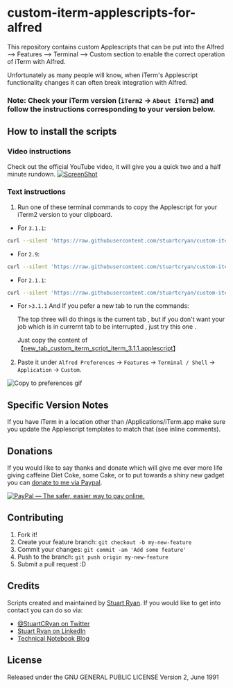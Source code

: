 # custom-iterm-applescripts-for-alfred
This repository contains custom Applescripts that can be put into the Alfred --> Features --> Terminal --> Custom section to enable the correct operation of iTerm with Alfred.

Unfortunately as many people will know, when iTerm's Applescript functionality changes it can often break integration with Alfred.

### Note: Check your iTerm version (`iTerm2` → `About iTerm2`) and follow the instructions corresponding to your version below.

## How to install the scripts
### Video instructions
Check out the official YouTube video, it will give you a quick two and a half minute rundown.
[![ScreenShot](http://akamai.technicalnotebook.com/alfred-workflow-images/custom-iterm-applescripts/integrate_iterm_alfredapp_custom_terminal_script.png)](https://www.youtube.com/watch?v=_XlJFCbmVUs)

### Text instructions

1. Run one of these terminal commands to copy the Applescript for your iTerm2 version to your clipboard.

  + For `3.1.1`:

  ```bash
  curl --silent 'https://raw.githubusercontent.com/stuartcryan/custom-iterm-applescripts-for-alfred/master/custom_iterm_script_iterm_3.1.1.applescript' | pbcopy
  ```

  + For `2.9`:

  ```bash
  curl --silent 'https://raw.githubusercontent.com/stuartcryan/custom-iterm-applescripts-for-alfred/master/custom_iterm_script_iterm_2.9.applescript' | pbcopy
  ```

  + For `2.1.1`:

  ```bash
  curl --silent 'https://raw.githubusercontent.com/stuartcryan/custom-iterm-applescripts-for-alfred/master/custom_iterm_script_iterm_2.1.1.applescript' | pbcopy
  ```
  + For `>3.1.1`  And  If  you pefer a new tab to run the commands:

    The top three will  do things is the current tab , but if  you don't  want your job which is  in currernt tab  to be interrupted , just try this one . 

    Just copy the content of 【[new_tab_custom_iterm_script_iterm_3.1.1.applescript]()】

2. Paste it under `Alfred Preferences` → `Features` → `Terminal / Shell` → `Application` → `Custom`.

![Copy to preferences gif](http://i.imgur.com/n3VDO8l.gif)

## Specific Version Notes

If you have iTerm in a location other than /Applications/iTerm.app make sure you update the Applescript templates to match that (see inline comments).

## Donations
If you would like to say thanks and donate which will give me ever more life giving caffeine Diet Coke, some Cake, or to put towards a shiny new gadget you can [donate to me via Paypal](https://www.paypal.com/cgi-bin/webscr?cmd=_s-xclick&hosted_button_id=JM6E65M2GLXHE). 

<a href="https://www.paypal.com/cgi-bin/webscr?cmd=_s-xclick&hosted_button_id=JM6E65M2GLXHE" target="_blank"><img src="https://www.paypalobjects.com/en_AU/i/btn/btn_donateCC_LG.gif" border="0" alt="PayPal — The safer, easier way to pay online."></a>


## Contributing

1. Fork it!
2. Create your feature branch: `git checkout -b my-new-feature`
3. Commit your changes: `git commit -am 'Add some feature'`
4. Push to the branch: `git push origin my-new-feature`
5. Submit a pull request :D

## Credits

Scripts created and maintained by [Stuart Ryan](http://stuartryan.com). If you would like to get into contact you can do so via:
* [@StuartCRyan on Twitter](http://twitter.com/stuartcryan)
* [Stuart Ryan on LinkedIn](https://au.linkedin.com/in/stuartcryan)
* [Technical Notebook Blog](http://technicalnotebook.com)

## License

Released under the GNU GENERAL PUBLIC LICENSE Version 2, June 1991
